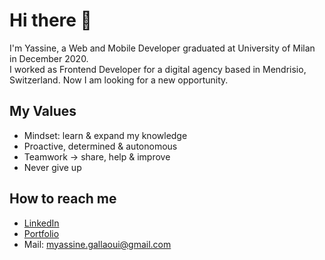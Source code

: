 # Hi there 👋

I'm Yassine, a Web and Mobile Developer graduated at University of Milan in December 2020.  
I worked as Frontend Developer for a digital agency based in Mendrisio, Switzerland.
Now I am looking for a new opportunity.



## My Values

* Mindset: learn & expand my knowledge
* Proactive, determined & autonomous
* Teamwork -> share, help & improve
* Never give up


## How to reach me


* [LinkedIn](https://www.linkedin.com/in/mohamed-yassine-gallaoui/)
* [Portfolio](https://www.yassinegallaoui.info)
* Mail: myassine.gallaoui@gmail.com
